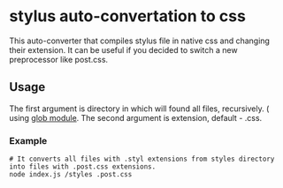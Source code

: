 # stylus auto-convertation to css

This auto-converter that compiles stylus file in native css and changing their extension.
It can be useful if you decided to switch a new preprocessor like post.css.

## Usage

The first argument is  directory in which will found all files, recursively.  ( using [glob module](https://www.npmjs.com/package/glob).
The second argument is extension, default - .css.

### Example

```
# It converts all files with .styl extensions from styles directory into files with .post.css extensions.
node index.js /styles .post.css
```
